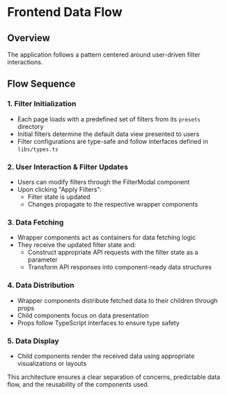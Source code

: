# Frontend Data Flow

## Overview
The application follows a pattern centered around user-driven filter interactions. 

## Flow Sequence

### 1. Filter Initialization
- Each page loads with a predefined set of filters from its `presets` directory
- Initial filters determine the default data view presented to users
- Filter configurations are type-safe and follow interfaces defined in `libs/types.ts`

### 2. User Interaction & Filter Updates
- Users can modify filters through the FilterModal component
- Upon clicking "Apply Filters":
  - Filter state is updated
  - Changes propagate to the respective wrapper components

### 3. Data Fetching
- Wrapper components act as containers for data fetching logic
- They receive the updated filter state and:
  - Construct appropriate API requests with the filter state as a parameter
  - Transform API responses into component-ready data structures

### 4. Data Distribution
- Wrapper components distribute fetched data to their children through props
- Child components focus on data presentation
- Props follow TypeScript interfaces to ensure type safety

### 5. Data Display
- Child components render the received data using appropriate visualizations or layouts


This architecture ensures a clear separation of concerns, predictable data flow, and the reusability of the components used.

